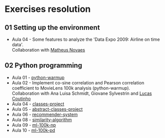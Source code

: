 # Exercises resolution

## 01 Setting up the environment

* Aula 04 - Some features to analyze the 'Data Expo 2009: Airline on time data'.  
Collaboration with [Matheus Novaes](https://github.com/matheuspnovaes/lista-4)


## 02 Python programming

* Aula 01 - [python-warmup](https://github.com/gus-phys/ai2-exercises-resolution/tree/main/02-programacao-python/aula1/python-warmup)
* Aula 02 - Implement co-sine correlation and Pearson correlation coefficient to MovieLens 100k analysis (python-warmup).  
Collaboration with Ana Luisa Schmidt, Giovane Sylvestrin and [Lucas Coutinho](https://github.com/lucas-coutinho/python-warmup)
* Aula 04 - [classes-project](https://github.com/gus-phys/ai2-exercises-resolution/tree/main/02-programacao-python/aula4/classes-project)
* Aula 05 - [abstract-classes-project](https://github.com/gus-phys/ai2-exercises-resolution/tree/main/02-programacao-python/aula5/abstract-classes)
* Aula 06 - [recommender-system](https://github.com/gus-phys/ai2-exercises-resolution/tree/main/02-programacao-python/aula6/recommender-system)
* Aula 08 - [similarity-algorithm](https://github.com/gus-phys/ai2-exercises-resolution/tree/main/02-programacao-python/aula8/similarity-algorithm)
* Aula 09 - [ml-100k-np](https://github.com/gus-phys/ai2-exercises-resolution/tree/main/02-programacao-python/aula9/ml-100k-np)
* Aula 10 - [ml-100k-pd](https://github.com/gus-phys/ai2-exercises-resolution/tree/main/02-programacao-python/aula10/ml-100k-pd)
